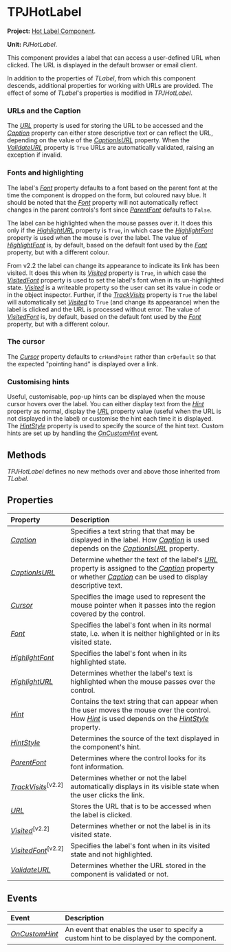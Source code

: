 <a href='Hidden comment: 
$Rev$
$Date$
'></a>

# TPJHotLabel #

**Project:** [Hot Label Component](HotLabelComponent.md).

**Unit:** _PJHotLabel_.

This component provides a label that can access a user-defined URL when clicked. The URL is displayed in the default browser or email client.

In addition to the properties of _TLabel_, from which this component descends, additional properties for working with URLs are provided. The effect of some of _TLabel_'s properties is modified in _TPJHotLabel_.

### URLs and the Caption ###

The _[URL](TPJHotLabelURL.md)_ property is used for storing the URL to be accessed and the _[Caption](TPJHotLabelCaption.md)_ property can either store descriptive text or can reflect the URL, depending on the value of the _[CaptionIsURL](TPJHotLabelCaptionIsURL.md)_ property. When the _[ValidateURL](TPJHotLabelValidateURL.md)_ property is `True` URLs are automatically validated, raising an exception if invalid.

### Fonts and highlighting ###

The label's _[Font](TPJHotLabelFont.md)_ property defaults to a font based on the parent font at the time the component is dropped on the form, but coloured navy blue. It should be noted that the _[Font](TPJHotLabelFont.md)_ property will not automatically reflect changes in the parent controls's font since _[ParentFont](TPJHotLabelParentFont.md)_ defaults to `False`.

The label can be highlighted when the mouse passes over it. It does this only if the _[HighlightURL](TPJHotLabelHighlightURL.md)_ property is `True`, in which case the _[HighlightFont](TPJHotLabelHighlightFont.md)_ property is used when the mouse is over the label. The value of _[HighlightFont](TPJHotLabelHighlightFont.md)_ is, by default, based on the default font used by the _[Font](TPJHotLabelFont.md)_ property, but with a different colour.

From v2.2 the label can change its appearance to indicate its link has been visited. It does this when its _[Visited](TPJHotLabelVisited.md)_ property is `True`, in which case the _[VisitedFont](TPJHotLabelVisitedFont.md)_ property is used to set the label's font when in its un-highlighted state. _[Visited](TPJHotLabelVisited.md)_ is a writeable property so the user can set its value in code or in the object inspector. Further, if the _[TrackVisits](TPJHotLabelTrackVisits.md)_ property is `True` the label will automatically set _[Visited](TPJHotLabelVisited.md)_ to `True` (and change its appearance) when the label is clicked and the URL is processed without error. The value of _[VisitedFont](TPJHotLabelVisitedFont.md)_ is, by default, based on the default font used by the _[Font](TPJHotLabelFont.md)_ property, but with a different colour.

### The cursor ###

The _[Cursor](TPJHotLabelCursor.md)_ property defaults to `crHandPoint` rather than `crDefault` so that the expected "pointing hand" is displayed over a link.

### Customising hints ###

Useful, customisable, pop-up hints can be displayed when the mouse cursor hovers over the label. You can either display text from the _[Hint](TPJHotLabelHint.md)_ property as normal, display the _[URL](TPJHotLabelURL.md)_ property value (useful when the URL is not displayed in the label) or customise the hint each time it is displayed. The _[HintStyle](TPJHotLabelHintStyle.md)_ property is used to specify the source of the hint text. Custom hints are set up by handling the _[OnCustomHint](TPJHotLabelOnCustomHint.md)_ event.

## Methods ##

_TPJHotLabel_ defines no new methods over and above those inherited from _TLabel_.

## Properties ##

| **Property** | **Description** |
|:-------------|:----------------|
| _[Caption](TPJHotLabelCaption.md)_ | Specifies a text string that that may be displayed in the label. How _[Caption](TPJHotLabelCaption.md)_ is used depends on the _[CaptionIsURL](TPJHotLabelCaptionIsURL.md)_ property. |
| _[CaptionIsURL](TPJHotLabelCaptionIsURL.md)_ | Determine whether the text of the label's _[URL](TPJHotLabelURL.md)_ property is assigned to the _[Caption](TPJHotLabelCaption.md)_ property or whether _[Caption](TPJHotLabelCaption.md)_ can be used to display descriptive text. |
| _[Cursor](TPJHotLabelCursor.md)_ | Specifies the image used to represent the mouse pointer when it passes into the region covered by the control. |
| _[Font](TPJHotLabelFont.md)_ | Specifies the label's font when in its normal state, i.e. when it is neither highlighted or in its visited state. |
| _[HighlightFont](TPJHotLabelHighlightFont.md)_ | Specifies the label's font when in its highlighted state. |
| _[HighlightURL](TPJHotLabelHighlightURL.md)_ | Determines whether the label's text is highlighted when the mouse passes over the control. |
| _[Hint](TPJHotLabelHint.md)_ | Contains the text string that can appear when the user moves the mouse over the control. How _[Hint](TPJHotLabelHint.md)_ is used depends on the _[HintStyle](TPJHotLabelHintStyle.md)_ property. |
| _[HintStyle](TPJHotLabelHintStyle.md)_ | Determines the source of the text displayed in the component's hint. |
| _[ParentFont](TPJHotLabelParentFont.md)_ | Determines where the control looks for its font information. |
| _[TrackVisits](TPJHotLabelTrackVisits.md)_<sup>[v2.2]</sup> | Determines whether or not the label automatically displays in its visible state when the user clicks the link. |
| _[URL](TPJHotLabelURL.md)_ | Stores the URL that is to be accessed when the label is clicked. |
| _[Visited](TPJHotLabelVisited.md)_<sup>[v2.2]</sup> | Determines whether or not the label is in its visited state. |
| _[VisitedFont](TPJHotLabelVisitedFont.md)_<sup>[v2.2]</sup> | Specifies the label's font when in its visited state and not highlighted. |
| _[ValidateURL](TPJHotLabelValidateURL.md)_ | Determines whether the URL stored in the component is validated or not. |

## Events ##

| **Event** | **Description** |
|:----------|:----------------|
| _[OnCustomHint](TPJHotLabelOnCustomHint.md)_ | An event that enables the user to specify a custom hint to be displayed by the component. |